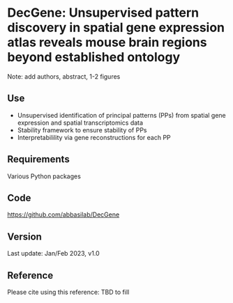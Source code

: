 # DecGene: Unsupervised pattern discovery in spatial gene expression atlas reveals mouse brain regions beyond established ontology

Note: add authors, abstract, 1-2 figures

## Use
* Unsupervised identification of principal patterns (PPs) from spatial gene expression and spatial transcriptomics data
* Stability framework to ensure stability of PPs
* Interpretabilility via gene reconstructions for each PP

## Requirements
Various Python packages

## Code
https://github.com/abbasilab/DecGene

## Version
Last update: Jan/Feb 2023, v1.0

## Reference
Please cite using this reference: TBD to fill

